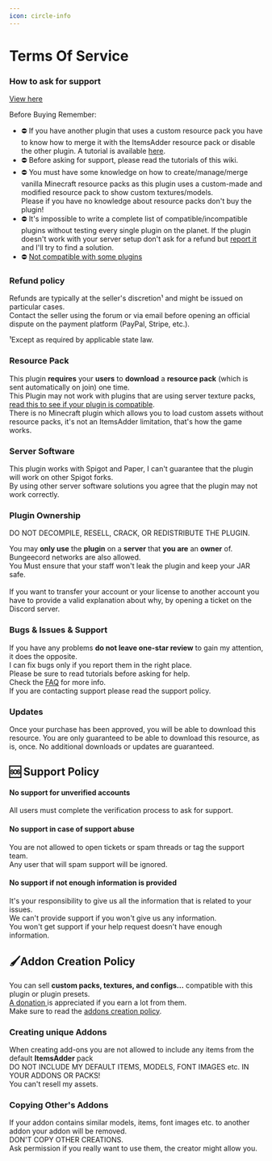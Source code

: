 ```yaml
---
icon: circle-info
---
```


# Terms Of Service

### How to ask for support


[View here](https://forum.devs.beer/d/16-getting-support)



<Warning>
Before Buying Remember:

* ⛔ If you have another plugin that uses a custom resource pack you have to know how to merge it with the ItemsAdder resource pack or disable the other plugin. A tutorial is available [here](../plugin-usage/merge-resourcepacks.md).
* ⛔ Before asking for support, please read the tutorials of this wiki.
* ⛔ You must have some knowledge on how to create/manage/merge vanilla Minecraft resource packs as this plugin uses a custom-made and modified resource pack to show custom textures/models.\
  Please if you have no knowledge about resource packs don't buy the plugin!
* ⛔ It's impossible to write a complete list of compatible/incompatible plugins without testing every single plugin on the planet. If the plugin doesn't work with your server setup don't ask for a refund but [report it](tos.md#bugs-and-issues-and-support) and I'll try to find a solution.
* ⛔ [Not compatible with some plugins](https://itemsadder.devs.beer/compatibility-with-other-plugins/not-compatible)
</Warning>


### Refund policy

Refunds are typically at the seller's discretion¹ and might be issued on particular cases.\
Contact the seller using the forum or via email before opening an official dispute on the payment platform (PayPal, Stripe, etc.).

¹Except as required by applicable state law.

### Resource Pack

This plugin **requires** your **users** to **download** a **resource pack** (which is sent automatically on join) one time.\
This Plugin may not work with plugins that are using server texture packs, [read this to see if your plugin is compatible](../compatibility-with-other-plugins/).\
There is no Minecraft plugin which allows you to load custom assets without resource packs, it's not an ItemsAdder limitation, that's how the game works.

### Server Software

This plugin works with Spigot and Paper, I can't guarantee that the plugin will work on other Spigot forks.\
By using other server software solutions you agree that the plugin may not work correctly.

### **Plugin Ownership**

DO NOT DECOMPILE, RESELL, CRACK, OR REDISTRIBUTE THE PLUGIN.

You may **only use** the **plugin** on a **server** that **you are** an **owner** of.\
Bungeecord networks are also allowed.\
You Must ensure that your staff won't leak the plugin and keep your JAR safe.\
\
If you want to transfer your account or your license to another account you have to provide a valid explanation about why, by opening a ticket on the Discord server.

### Bugs & Issues & Support

If you have any problems **do not leave one-star review** to gain my attention, it does the opposite.\
I can fix bugs only if you report them in the right place.\
Please be sure to read tutorials before asking for help.\
Check the [FAQ](https://itemsadder.devs.beer/faq) for more info.\
If you are contacting support please read the support policy.

### Updates

Once your purchase has been approved, you will be able to download this resource. You are only guaranteed to be able to download this resource, as is, once. No additional downloads or updates are guaranteed.

## 🆘 Support Policy

#### No support for unverified accounts

All users must complete the verification process to ask for support.

#### No support in case of support abuse

You are not allowed to open tickets or spam threads or tag the support team.\
Any user that will spam support will be ignored.

#### No support if not enough information is provided

It's your responsibility to give us all the information that is related to your issues.\
We can't provide support if you won't give us any information.\
You won't get support if your help request doesn't have enough information.

## 🖌️Addon Creation Policy

You can sell **custom packs, textures, and configs...** compatible with this plugin or plugin presets.\
[A donation ](http://a.devs.beer/lonedevdonate)is appreciated if you earn a lot from them.\
Make sure to read the [addons creation policy](tos.md#addon-creation-policy).

### Creating unique Addons

When creating add-ons you are not allowed to include any items from the default **ItemsAdder** pack\
DO NOT INCLUDE MY DEFAULT ITEMS, MODELS, FONT IMAGES etc. IN YOUR ADDONS OR PACKS!\
You can't resell my assets.

### Copying Other's Addons

If your addon contains similar models, items, font images etc. to another addon your addon will be removed.\
DON'T COPY OTHER CREATIONS.\
Ask permission if you really want to use them, the creator might allow you.
